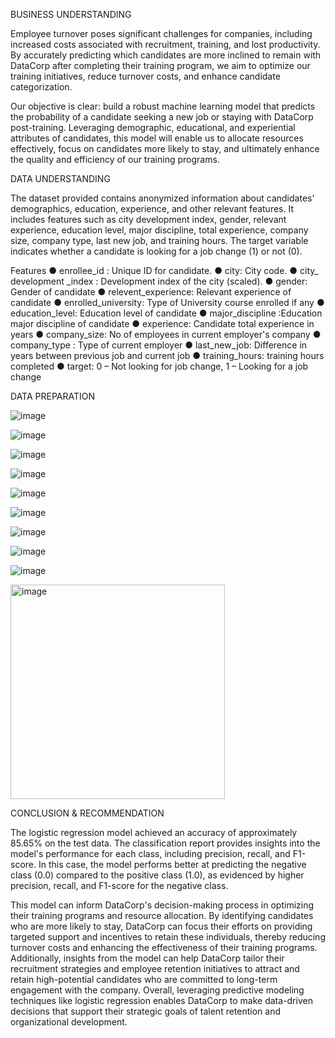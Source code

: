 BUSINESS UNDERSTANDING

Employee turnover poses significant challenges for companies, including increased costs associated with recruitment, training, and lost productivity. By accurately predicting which candidates are more inclined to remain with DataCorp after completing their training program, we aim to optimize our training initiatives, reduce turnover costs, and enhance candidate categorization.

Our objective is clear: build a robust machine learning model that predicts the probability of a candidate seeking a new job or staying with DataCorp post-training. Leveraging demographic, educational, and experiential attributes of candidates, this model will enable us to allocate resources effectively, focus on candidates more likely to stay, and ultimately enhance the quality and efficiency of our training programs.

DATA UNDERSTANDING

The dataset provided contains anonymized information about candidates'
demographics, education, experience, and other relevant features. It includes features such
as city development index, gender, relevant experience, education level, major discipline,
total experience, company size, company type, last new job, and training hours. The target
variable indicates whether a candidate is looking for a job change (1) or not (0).

Features
● enrollee_id : Unique ID for candidate.
● city: City code.
● city_ development _index : Development index of the city (scaled).
● gender: Gender of candidate
● relevent_experience: Relevant experience of candidate
● enrolled_university: Type of University course enrolled if any
● education_level: Education level of candidate
● major_discipline :Education major discipline of candidate
● experience: Candidate total experience in years
● company_size: No of employees in current employer's company
● company_type : Type of current employer
● last_new_job: Difference in years between previous job and current job
● training_hours: training hours completed
● target: 0 – Not looking for job change, 1 – Looking for a job change

DATA PREPARATION

![image](https://github.com/NashonOkumu/Datacorp/assets/66790358/48051ff0-e3a0-40f4-8f3c-0bdc4c198f34)

![image](https://github.com/NashonOkumu/Datacorp/assets/66790358/6f346bac-4cea-4548-a006-3d06a3c8f4f3)

![image](https://github.com/NashonOkumu/Datacorp/assets/66790358/4b98ccb2-acbf-4bb8-83fb-fe33a4b743a1)

![image](https://github.com/NashonOkumu/Datacorp/assets/66790358/aad6f3ab-79b2-4757-ad78-567c3c86713c)

![image](https://github.com/NashonOkumu/Datacorp/assets/66790358/addb298b-e94b-41e4-8f05-0dd93038ef4d)

![image](https://github.com/NashonOkumu/Datacorp/assets/66790358/30f803d0-ca37-4d68-91fc-b09c0284d343)

![image](https://github.com/NashonOkumu/Datacorp/assets/66790358/59ed8a76-c051-4520-9b96-fb3b08d70c66)

![image](https://github.com/NashonOkumu/Datacorp/assets/66790358/0d291632-5946-47e1-8b5f-c31c29c41713)

![image](https://github.com/NashonOkumu/Datacorp/assets/66790358/40563e1d-c531-440d-a234-6c9d623f615d)

<img width="343" alt="image" src="https://github.com/NashonOkumu/Datacorp/assets/66790358/73946520-2d49-485e-bbce-751b74f77cb8">


CONCLUSION & RECOMMENDATION

The logistic regression model achieved an accuracy of approximately 85.65% on the test data. The classification report provides insights into the model's performance for each class, including precision, recall, and F1-score. In this case, the model performs better at predicting the negative class (0.0) compared to the positive class (1.0), as evidenced by higher precision, recall, and F1-score for the negative class.

This model can inform DataCorp's decision-making process in optimizing their training programs and resource allocation. By identifying candidates who are more likely to stay, DataCorp can focus their efforts on providing targeted support and incentives to retain these individuals, thereby reducing turnover costs and enhancing the effectiveness of their training programs. Additionally, insights from the model can help DataCorp tailor their recruitment strategies and employee retention initiatives to attract and retain high-potential candidates who are committed to long-term engagement with the company. Overall, leveraging predictive modeling techniques like logistic regression enables DataCorp to make data-driven decisions that support their strategic goals of talent retention and organizational development.




